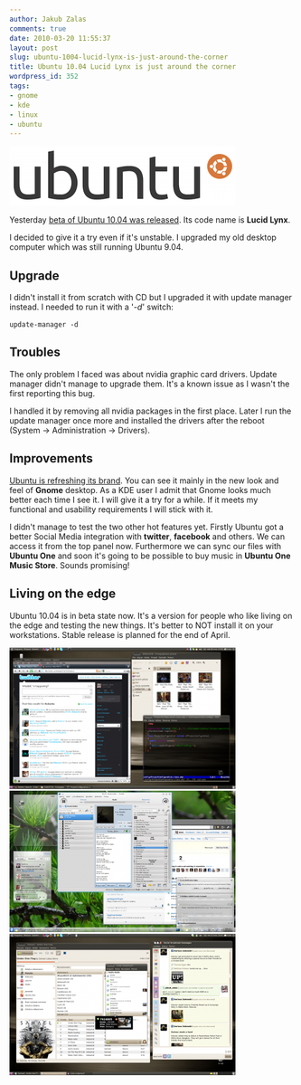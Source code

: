 ```yaml
---
author: Jakub Zalas
comments: true
date: 2010-03-20 11:55:37
layout: post
slug: ubuntu-1004-lucid-lynx-is-just-around-the-corner
title: Ubuntu 10.04 Lucid Lynx is just around the corner
wordpress_id: 352
tags:
- gnome
- kde
- linux
- ubuntu
---
```


<div class="text-center">
    <a href="/uploads/wp/2010/03/blackeubuntulogo.png"><img src="/uploads/wp/2010/03/blackeubuntulogo-400x105.png" title="Ubuntu Logo" alt="Ubuntu Logo" class="img-responsive" /></a>
</div>


Yesterday [beta of Ubuntu 10.04 was released](http://fridge.ubuntu.com/node/1998). Its code name is **Lucid Lynx**.

I decided to give it a try even if it's unstable. I upgraded my old desktop computer which was still running Ubuntu 9.04.


## Upgrade


I didn't install it from scratch with CD but I upgraded it with update manager instead. I needed to run it with a '*-d*' switch:

    
    update-manager -d




## Troubles


The only problem I faced was about nvidia graphic card drivers. Update manager didn't manage to upgrade them. It's a known issue as I wasn't the first reporting this bug.

I handled it by removing all nvidia packages in the first place. Later I run the update manager once more and installed the drivers after the reboot (System -> Administration -> Drivers).


## Improvements


[Ubuntu is refreshing its brand](http://fridge.ubuntu.com/node/1991). You can see it mainly in the new look and feel of **Gnome** desktop. As a KDE user I admit that Gnome looks much better each time I see it. I will give it a try for a while. If it meets my functional and usability requirements I will stick with it.

I didn't manage to test the two other hot features yet. Firstly Ubuntu got a better Social Media integration with **twitter**, **facebook** and others. We can access it from the top panel now. Furthermore we can sync our files with **Ubuntu One** and soon it's going to be possible to buy music in **Ubuntu One Music Store**. Sounds promising!


## Living on the edge


Ubuntu 10.04  is in beta state now. It's a version for people who like living on the edge and testing the new things. It's better to NOT install it on your workstations. Stable release is planned for the end of April.

<div class="text-center">
    <a href="/uploads/wp/2010/03/ubuntu-10-04-beta1-gnome.png"><img src="/uploads/wp/2010/03/ubuntu-10-04-beta1-gnome-400x250.png" title="Gnome in Ubuntu 10.04" alt="Gnome in Ubuntu 10.04" class="img-responsive" /></a>
</div>

<div class="text-center">
    <a href="/uploads/wp/2010/03/ubuntu-10-04-beta1-kde.png"><img src="/uploads/wp/2010/03/ubuntu-10-04-beta1-kde-400x250.png" title="KDE in Ubuntu 10.04" alt="KDE in Ubuntu 10.04" class="img-responsive" /></a>
</div>

<div class="text-center">
    <a href="/uploads/wp/2010/03/ubuntu-1004-social.png"><img src="/uploads/wp/2010/03/ubuntu-1004-social-400x250.png" title="Ubuntu 10.04 and Social Media" alt="Ubuntu 10.04 and Social Media" class="img-responsive" /></a>
</div>

